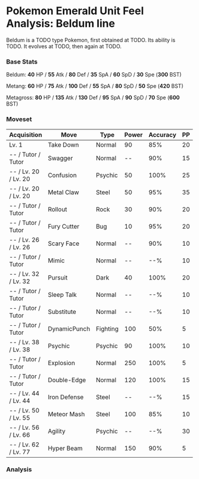 # Pokemon Emerald Unit Feel Analysis: Beldum line

Beldum is a TODO type Pokemon, first obtained at TODO. Its ability is TODO. It evolves at TODO, then again at TODO.

### Base Stats

Beldum: **40** HP / **55** Atk / **80** Def / **35** SpA / **60** SpD / **30** Spe (**300** BST)

Metang: **60** HP / **75** Atk / **100** Def / **55** SpA / **80** SpD / **50** Spe (**420** BST)

Metagross: **80** HP / **135** Atk / **130** Def / **95** SpA / **90** SpD / **70** Spe (**600** BST)

### Moveset

|Acquisition         |Move        |Type    |Power|Accuracy|PP |Notes                    |
|---                 |---         |---     |---  |---     |---|---                      |
|Lv. 1               |Take Down   |Normal  |90   |85%     |20 |                         |
|-- / Tutor / Tutor  |Swagger     |Normal  |--   |90%     |15 |Emerald only             |
|-- / Lv. 20 / Lv. 20|Confusion   |Psychic |50   |100%    |25 |                         |
|-- / Lv. 20 / Lv. 20|Metal Claw  |Steel   |50   |95%     |35 |                         |
|-- / Tutor / Tutor  |Rollout     |Rock    |30   |90%     |20 |Emerald only             |
|-- / Tutor / Tutor  |Fury Cutter |Bug     |10   |95%     |20 |Emerald only             |
|-- / Lv. 26 / Lv. 26|Scary Face  |Normal  |--   |90%     |10 |                         |
|-- / Tutor / Tutor  |Mimic       |Normal  |--   |--%     |10 |Emerald only             |
|-- / Lv. 32 / Lv. 32|Pursuit     |Dark    |40   |100%    |20 |                         |
|-- / Tutor / Tutor  |Sleep Talk  |Normal  |--   |--%     |10 |Emerald only             |
|-- / Tutor / Tutor  |Substitute  |Normal  |--   |--%     |10 |Emerald only             |
|-- / Tutor / Tutor  |DynamicPunch|Fighting|100  |50%     |5  |Emerald only             |
|-- / Lv. 38 / Lv. 38|Psychic     |Psychic |90   |100%    |10 |                         |
|-- / Tutor / Tutor  |Explosion   |Normal  |250  |100%    |5  |Emerald only             |
|-- / Tutor / Tutor  |Double-Edge |Normal  |120  |100%    |15 |Emerald only             |
|-- / Lv. 44 / Lv. 44|Iron Defense|Steel   |--   |--%     |15 |                         |
|-- / Lv. 50 / Lv. 55|Meteor Mash |Steel   |100  |85%     |10 |                         |
|-- / Lv. 56 / Lv. 66|Agility     |Psychic |--   |--%     |30 |                         |
|-- / Lv. 62 / Lv. 77|Hyper Beam  |Normal  |150  |90%     |5  |                         |

### Analysis